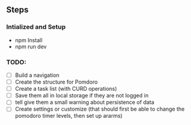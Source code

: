 ## Steps

### Intialized and Setup

- npm Install
- npm run dev

### TODO:

- [ ] Build a navigation
- [ ] Create the structure for Pomdoro
- [ ] Create a task list (with CURD operations)
- [ ] Save them all in local storage if they are not logged in
- [ ] tell give them a small warning about persistence of data
- [ ] Create settings or customize (that should first be able to change the pomodoro timer levels, then set up ararms)
